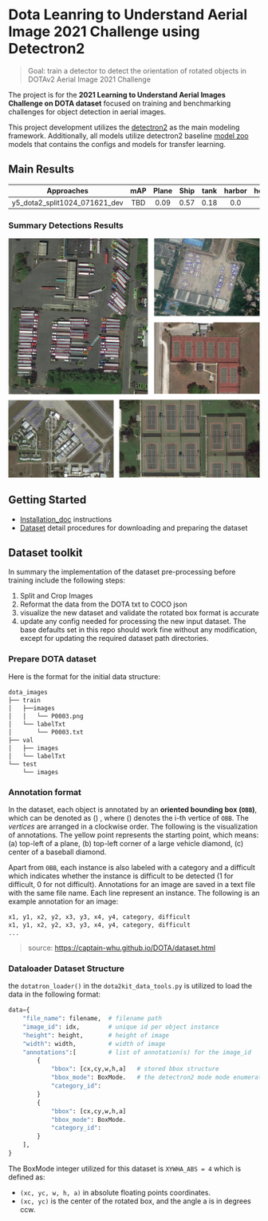 # Dota Leanring to Understand Aerial Image 2021 Challenge using Detectron2

> Goal: train a detector to detect the orientation of rotated objects in DOTAv2 Aerial Image 2021 Challenge

The project is for the __2021 Learning to Understand Aerial Images Challenge on DOTA dataset__ focused on training and benchmarking challenges for object detection in aerial images. 

This project development utilizes the [detectron2](https://github.com/facebookresearch/detectron2) as the main modeling framework. Additionally, all models utilize detectron2 baseline [model zoo](https://github.com/facebookresearch/detectron2/blob/master/MODEL_ZOO.md) models that contains the configs and models for transfer learning.

## Main Results

| Approaches                    | mAP | Plane | Ship | tank | harbor | helipad |
|------------                   |:---:|:-----:|:----:|:--:|:---:|:--:|
|y5_dota2_split1024_071621_dev  |TBD |    0.09| 0.57 | 0.18 | 0.0 | 0.0 |



### Summary Detections Results

![](docs/media/20k_dotav2_1024split_val_080421_dotatrainval_devkit_frcnn_X101_nc24x01.png)


## Getting Started

* [Installation_doc](docs/01_Installation.md) instructions
* [Dataset](docs/02_Dataset_Details.md) detail procedures for downloading and preparing the dataset

## Dataset toolkit

In summary the implementation of the dataset pre-processing before training include the following steps:

1. Split and Crop Images
2. Reformat the data from the DOTA txt to COCO json
3. visualize the new dataset and validate the rotated box format is accurate
4. update any config needed for processing the new input dataset. The base defaults set in this repo should work fine without any modification, except for updating the required dataset path directories. 

### Prepare DOTA dataset

Here is the format for the initial data structure:

```
dota_images
├── train
│   ├──images
│   │   └── P0003.png
│   └── labelTxt
│       └── P0003.txt
├── val
│   ├── images
│   └── labelTxt
└── test
    └── images
```

### Annotation format
In the dataset, each object is annotated by an __oriented bounding box (`OBB`)__, which can be denoted as () , where () denotes the i-th vertice of `OBB`. The _vertices_ are arranged in a clockwise order. The following is the visualization of annotations. The yellow point represents the starting point, which means: (a) top-left of a plane, (b) top-left corner of a large vehicle diamond, (c) center of a baseball diamond.

Apart from `OBB`, each instance is also labeled with a category and a difficult which indicates whether the instance is difficult to be detected (1 for difficult, 0 for not difficult). Annotations for an image are saved in a text file with the same file name. Each line represent an instance. The following is an example annotation for an image:

```
x1, y1, x2, y2, x3, y3, x4, y4, category, difficult
x1, y1, x2, y2, x3, y3, x4, y4, category, difficult
...
```
>source: https://captain-whu.github.io/DOTA/dataset.html

### Dataloader Dataset Structure

the `dotatron_loader()` in the `dota2kit_data_tools.py` is utilized to load the data in the following format:

```python
data={
    "file_name": filename,  # filename path
    "image_id": idx,        # unique id per object instance
    "height": height,		# height of image
    "width": width,			# width of image
    "annotations":[			# list of annotation(s) for the image_id
        {
            "bbox": [cx,cy,w,h,a]	# stored bbox structure
        	"bbox_mode": BoxMode.	# the detectron2 mode mode enumeration
        	"category_id": 
        }
        {
            "bbox": [cx,cy,w,h,a]
        	"bbox_mode": BoxMode.
        	"category_id": 
        }
    ],
}
```

The BoxMode integer utilized for this dataset is `XYWHA_ABS = 4` which is defined as:
* `(xc, yc, w, h, a)` in absolute floating points coordinates.
* `(xc, yc)` is the center of the rotated box, and the angle a is in degrees ccw.

